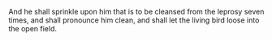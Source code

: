 And he shall sprinkle upon him that is to be cleansed from the leprosy seven times, and shall pronounce him clean, and shall let the living bird loose into the open field.
